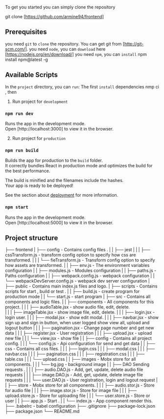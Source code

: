 To get you started you can simply clone the repository

git clone [https://github.com/armine94/frontend]

## Prerequisites
you need `git` to `clone` the repository. You can get git from [http://git-scm.com/].
you need `node`, you can `download` here [https://nodejs.org/en/download/]
you need `npm`, you can `install`  npm install npm@latest -g

## Available Scripts

In the `project` directory, you can `run`: 
The first `install` dependencies nmp ci , then 

1) Run project for `development`

### `npm run dev`
Runs the app in the development mode.<br />
Open [http://localhost:3000] to view it in the browser.

2) Run project for `production` 

### `npm run build`

Builds the app for production to the `build` folder.<br />
It correctly bundles React in production mode and optimizes the build for the best performance.

The build is minified and the filenames include the hashes.<br />
Your app is ready to be deployed!

See the section about [deployment](https://facebook.github.io/create-react-app/docs/deployment) for more information.
### `npm start`
Runs the app in the development mode.<br />
Open [http://localhost:5000] to view it in the browser.

## Project structure

├── frontend
|  ├── config - Contains config files .
|  |  ├── jest
|  |  |  ├── cssTransform.js -  transform config option to specify how css are transformed.
|  |  |  └── fieTransform.js -  Transform config option to specify how assets are transformed.
|  |  ├── env.js - The environment variables configuration
|  |  ├── modules.js - Modules configuration 
|  |  ├── paths.js - Paths configuration
|  |  ├── webpack.config.js - webpack configuration 
|  |  └── webpackDevServer.config.js - webpack dev server configuration
|  ├── public - Contains main index.js files and logo.
|  ├── scripts - Contains scripts for start , build or test .
|  |  ├──  build.js - create program for production mode
|  |  └──  start.js - start program
|  ├── src - Contains all components and logic files.
|  |  ├── components - All components for this project.
|  |  |  ├──  audioTable.jsx - show audio file, edit, delete.  
|  |  |  ├──  imageTable.jsx - show image file, edit, delete. 
|  |  |  ├──  login.jsx - login user.
|  |  |  ├──  modal.jsx - show edit modal. 
|  |  |  ├──  navbar.jsx - show sign up and sign in button, when user logged show view all, upload and logout button
|  |  |  ├──  pagination.jsx - Change page number and get new data 
|  |  |  ├──  register.jsx - User registration
|  |  |  ├──  upload.jsx - upload new file
|  |  |  └──  view.jsx - show file
|  |  ├── config - Contains all project config.
|  |  |  └──  config.js - Api configuration for send and get data
|  |  ├── css - Contains all css files.
|  |  |  ├── login.css
|  |  |  ├── modal.css
|  |  |  ├── navbar.css
|  |  |  ├── pagination.css
|  |  |  ├── registration.css
|  |  |  ├── table.css
|  |  |  └── upload.css
|  |  ├── images - Mobx store for all components.
|  |  |  └── bg.jpg - background image
|  |  ├──  DAO Sending requests .
|  |  |  ├──  audio.DAO.js - Add, get, update, delete audio file requests
|  |  |  ├──  image.DAO.js - Add, get, update, delete image file requests
|  |  |  └──  user.DAO.js - User registration, login and logout request
|  |  ├── store - Mobx store for all components.
|  |  |  ├──  audio.stor.js - Store for audio file
|  |  |  ├──  image.stor.js - Store for image file
|  |  |  ├──  upload.store.js - Store for uploading file
|  |  |  └──  user.store.js - Store or user
|  |  ├── app.js - Start .
|  |  └── index.js - App component render this.
├── .babelrc - babel configuration
├── .gitignore 
├── package-lock.json
├── package.json 
└── README.md